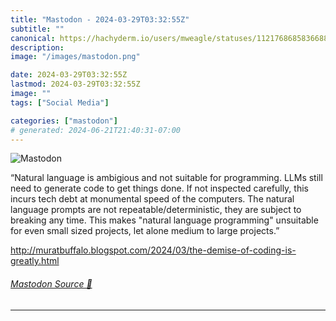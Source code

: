 ```yaml
---
title: "Mastodon - 2024-03-29T03:32:55Z"
subtitle: ""
canonical: https://hachyderm.io/users/mweagle/statuses/112176868583668880
description:
image: "/images/mastodon.png"

date: 2024-03-29T03:32:55Z
lastmod: 2024-03-29T03:32:55Z
image: ""
tags: ["Social Media"]

categories: ["mastodon"]
# generated: 2024-06-21T21:40:31-07:00
---
```

![Mastodon](/images/mastodon.png)

<p>“Natural language is ambigious and not suitable for programming. LLMs still need to generate code to get things done. If not inspected carefully, this incurs tech debt at monumental speed of the computers. The natural language prompts are not repeatable/deterministic, they are subject to breaking any time. This makes &quot;natural language programming&quot; unsuitable for even small sized projects, let alone medium to large projects.”</p><p><a href="http://muratbuffalo.blogspot.com/2024/03/the-demise-of-coding-is-greatly.html" target="_blank" rel="nofollow noopener noreferrer" translate="no"><span class="invisible">http://</span><span class="ellipsis">muratbuffalo.blogspot.com/2024</span><span class="invisible">/03/the-demise-of-coding-is-greatly.html</span></a></p>


###### [Mastodon Source 🐘](https://hachyderm.io/@mweagle/112176868583668880)

___

